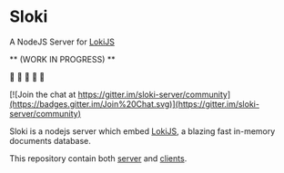 # Sloki
A NodeJS Server for [LokiJS](http://lokijs.org/)

** (WORK IN PROGRESS) **

:hammer: :hammer: :hammer: :hammer: :hammer:

[![Join the chat at https://gitter.im/sloki-server/community](https://badges.gitter.im/Join%20Chat.svg)](https://gitter.im/sloki-server/community)

Sloki is a nodejs server which embed [LokiJS](http://lokijs.org/), a blazing fast in-memory documents database.

This repository contain both [server](server/) and [clients](clients/).
